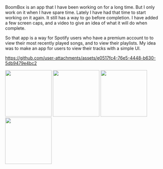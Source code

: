 BoomBox is an app that I have been working on for a long time. But I only work on it when I have spare time. Lately I have had that time to start working on it again. It still has a way to go before completion. I have added a few screen caps, and a video to give an idea of what it will do when complete.

So that app is a way for Spotify users who have a premium account to to view their most recently played songs, and to view their playlists. My idea was to make an app for users to view their tracks with a simple UI. 

https://github.com/user-attachments/assets/e0517fc4-76e5-4448-b630-5db9479e4bc2

<img src="https://github.com/user-attachments/assets/f1ac4340-d3b5-499f-b249-f5038fac9431" width="150">

<img src="https://github.com/user-attachments/assets/119431e5-ccdc-4ac0-bd26-c61d1f20490c" width="150">

<img src="https://github.com/user-attachments/assets/06560464-3dad-47bd-a73c-64406523f978" width="150">

<img src="https://github.com/user-attachments/assets/c104c49b-8d48-4882-8121-df61fb9a89d5" width="150">
